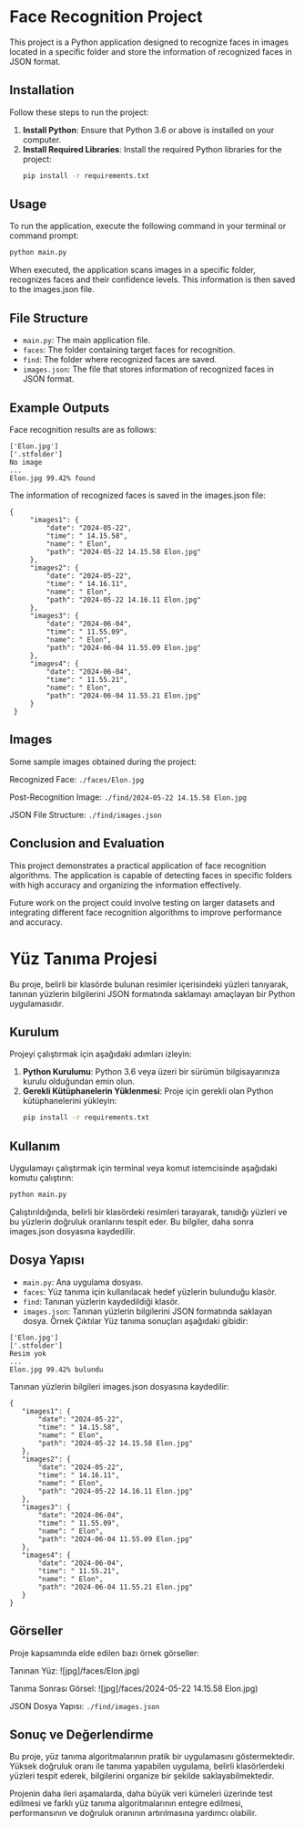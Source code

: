 # Face Recognition Project

This project is a Python application designed to recognize faces in images located 
in a specific folder and store the information of recognized faces in JSON format.

## Installation

Follow these steps to run the project:

1. **Install Python**: Ensure that Python 3.6 or above is installed on your computer.
2. **Install Required Libraries**: Install the required Python libraries for the project:
     ```bash
     pip install -r requirements.txt
     ```

## Usage

To run the application, execute the following command in your terminal or command prompt:

 ```bash
 python main.py
 ```

When executed, the application scans images in a specific folder, recognizes faces and 
their confidence levels. This information is then saved to the images.json file.

## File Structure
- `main.py`: The main application file.
- `faces`: The folder containing target faces for recognition.
- `find`: The folder where recognized faces are saved.
- `images.json`: The file that stores information of recognized faces in JSON format.

## Example Outputs
Face recognition results are as follows:
```
['Elon.jpg']
['.stfolder']
No image
...
Elon.jpg 99.42% found
```

The information of recognized faces is saved in the images.json file:
```
{
     "images1": {
         "date": "2024-05-22",
         "time": " 14.15.58",
         "name": " Elon",
         "path": "2024-05-22 14.15.58 Elon.jpg"
     },
     "images2": {
         "date": "2024-05-22",
         "time": " 14.16.11",
         "name": " Elon",
         "path": "2024-05-22 14.16.11 Elon.jpg"
     },
     "images3": {
         "date": "2024-06-04",
         "time": " 11.55.09",
         "name": " Elon",
         "path": "2024-06-04 11.55.09 Elon.jpg"
     },
     "images4": {
         "date": "2024-06-04",
         "time": " 11.55.21",
         "name": " Elon",
         "path": "2024-06-04 11.55.21 Elon.jpg"
     }
 }
  ```

## Images
 Some sample images obtained during the project:

Recognized Face: `./faces/Elon.jpg`

Post-Recognition Image: `./find/2024-05-22 14.15.58 Elon.jpg`

JSON File Structure: `./find/images.json`

## Conclusion and Evaluation
This project demonstrates a practical application of face recognition algorithms. 
The application is capable of detecting faces in specific folders with high accuracy and 
organizing the information effectively.

Future work on the project could involve testing on larger datasets and integrating different 
face recognition algorithms to improve performance and accuracy.







# Yüz Tanıma Projesi

Bu proje, belirli bir klasörde bulunan resimler içerisindeki yüzleri tanıyarak, tanınan yüzlerin bilgilerini JSON formatında saklamayı amaçlayan bir Python uygulamasıdır.

## Kurulum

Projeyi çalıştırmak için aşağıdaki adımları izleyin:

1. **Python Kurulumu**: Python 3.6 veya üzeri bir sürümün bilgisayarınıza kurulu olduğundan emin olun.
2. **Gerekli Kütüphanelerin Yüklenmesi**: Proje için gerekli olan Python kütüphanelerini yükleyin:
    ```bash
    pip install -r requirements.txt
    ```

## Kullanım

Uygulamayı çalıştırmak için terminal veya komut istemcisinde aşağıdaki komutu çalıştırın:

```bash
python main.py
```
Çalıştırıldığında, belirli bir klasördeki resimleri tarayarak, tanıdığı yüzleri ve bu yüzlerin doğruluk oranlarını tespit eder. Bu bilgiler, daha sonra images.json dosyasına kaydedilir.

## Dosya Yapısı
- `main.py`: Ana uygulama dosyası.
- `faces`: Yüz tanıma için kullanılacak hedef yüzlerin bulunduğu klasör.
- `find`: Tanınan yüzlerin kaydedildiği klasör.
- `images.json`: Tanınan yüzlerin bilgilerini JSON formatında saklayan dosya.
Örnek Çıktılar
Yüz tanıma sonuçları aşağıdaki gibidir:
 ```
['Elon.jpg']
['.stfolder']
Resim yok
...
Elon.jpg 99.42% bulundu
 ```
Tanınan yüzlerin bilgileri images.json dosyasına kaydedilir:
 ```
{
    "images1": {
        "date": "2024-05-22",
        "time": " 14.15.58",
        "name": " Elon",
        "path": "2024-05-22 14.15.58 Elon.jpg"
    },
    "images2": {
        "date": "2024-05-22",
        "time": " 14.16.11",
        "name": " Elon",
        "path": "2024-05-22 14.16.11 Elon.jpg"
    },
    "images3": {
        "date": "2024-06-04",
        "time": " 11.55.09",
        "name": " Elon",
        "path": "2024-06-04 11.55.09 Elon.jpg"
    },
    "images4": {
        "date": "2024-06-04",
        "time": " 11.55.21",
        "name": " Elon",
        "path": "2024-06-04 11.55.21 Elon.jpg"
    }
}
 ```
## Görseller
Proje kapsamında elde edilen bazı örnek görseller:

Tanınan Yüz: 
![jpg]/faces/Elon.jpg)

Tanıma Sonrası Görsel: 
![jpg]/faces/2024-05-22 14.15.58 Elon.jpg)

JSON Dosya Yapısı: `./find/images.json`

## Sonuç ve Değerlendirme
Bu proje, yüz tanıma algoritmalarının pratik bir uygulamasını göstermektedir. Yüksek doğruluk oranı ile tanıma yapabilen uygulama, belirli klasörlerdeki yüzleri tespit ederek, bilgilerini organize bir şekilde saklayabilmektedir.

Projenin daha ileri aşamalarda, daha büyük veri kümeleri üzerinde test edilmesi ve farklı yüz tanıma algoritmalarının entegre edilmesi, performansının ve doğruluk oranının artırılmasına yardımcı olabilir.


